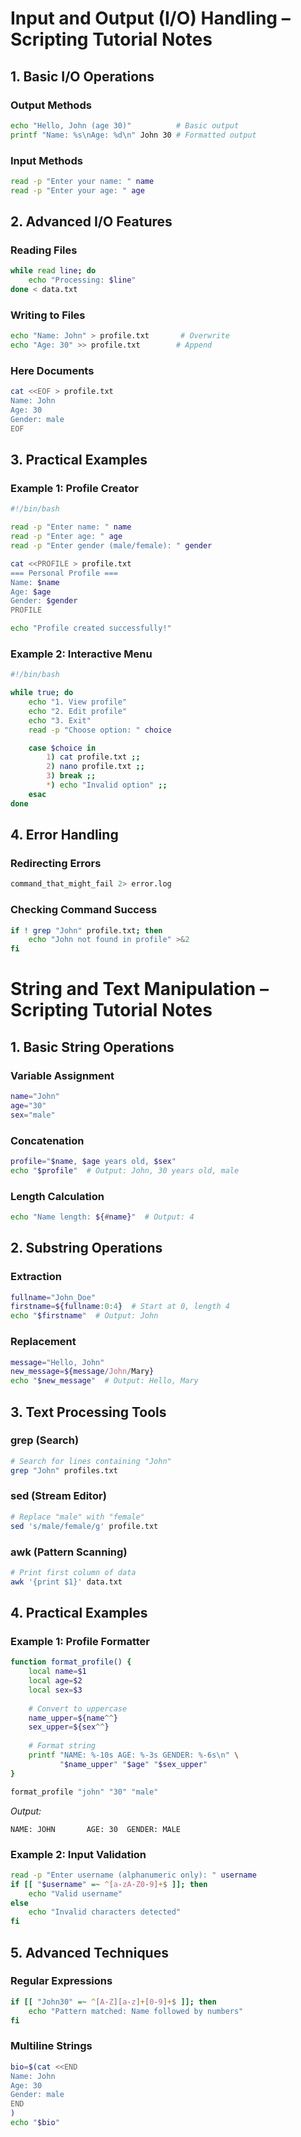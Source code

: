 # **Input and Output (I/O) Handling – Scripting Tutorial Notes**

## **1. Basic I/O Operations**

### **Output Methods**
```bash
echo "Hello, John (age 30)"          # Basic output
printf "Name: %s\nAge: %d\n" John 30 # Formatted output
```

### **Input Methods**
```bash
read -p "Enter your name: " name
read -p "Enter your age: " age
```

## **2. Advanced I/O Features**

### **Reading Files**
```bash
while read line; do
    echo "Processing: $line"
done < data.txt
```

### **Writing to Files**
```bash
echo "Name: John" > profile.txt       # Overwrite
echo "Age: 30" >> profile.txt        # Append
```

### **Here Documents**
```bash
cat <<EOF > profile.txt
Name: John
Age: 30
Gender: male
EOF
```

## **3. Practical Examples**

### **Example 1: Profile Creator**
```bash
#!/bin/bash

read -p "Enter name: " name
read -p "Enter age: " age
read -p "Enter gender (male/female): " gender

cat <<PROFILE > profile.txt
=== Personal Profile ===
Name: $name
Age: $age
Gender: $gender
PROFILE

echo "Profile created successfully!"
```

### **Example 2: Interactive Menu**
```bash
#!/bin/bash

while true; do
    echo "1. View profile"
    echo "2. Edit profile"
    echo "3. Exit"
    read -p "Choose option: " choice

    case $choice in
        1) cat profile.txt ;;
        2) nano profile.txt ;;
        3) break ;;
        *) echo "Invalid option" ;;
    esac
done
```

## **4. Error Handling**

### **Redirecting Errors**
```bash
command_that_might_fail 2> error.log
```

### **Checking Command Success**
```bash
if ! grep "John" profile.txt; then
    echo "John not found in profile" >&2
fi
```
# **String and Text Manipulation – Scripting Tutorial Notes**

## **1. Basic String Operations**

### **Variable Assignment**
```bash
name="John"
age="30"
sex="male"
```

### **Concatenation**
```bash
profile="$name, $age years old, $sex"
echo "$profile"  # Output: John, 30 years old, male
```

### **Length Calculation**
```bash
echo "Name length: ${#name}"  # Output: 4
```

## **2. Substring Operations**

### **Extraction**
```bash
fullname="John_Doe"
firstname=${fullname:0:4}  # Start at 0, length 4
echo "$firstname"  # Output: John
```

### **Replacement**
```bash
message="Hello, John"
new_message=${message/John/Mary}
echo "$new_message"  # Output: Hello, Mary
```

## **3. Text Processing Tools**

### **grep (Search)**
```bash
# Search for lines containing "John"
grep "John" profiles.txt
```

### **sed (Stream Editor)**
```bash
# Replace "male" with "female"
sed 's/male/female/g' profile.txt
```

### **awk (Pattern Scanning)**
```bash
# Print first column of data
awk '{print $1}' data.txt
```

## **4. Practical Examples**

### **Example 1: Profile Formatter**
```bash
function format_profile() {
    local name=$1
    local age=$2
    local sex=$3
    
    # Convert to uppercase
    name_upper=${name^^}
    sex_upper=${sex^^}
    
    # Format string
    printf "NAME: %-10s AGE: %-3s GENDER: %-6s\n" \
           "$name_upper" "$age" "$sex_upper"
}

format_profile "john" "30" "male"
```
*Output:*
```
NAME: JOHN       AGE: 30  GENDER: MALE
```

### **Example 2: Input Validation**
```bash
read -p "Enter username (alphanumeric only): " username
if [[ "$username" =~ ^[a-zA-Z0-9]+$ ]]; then
    echo "Valid username"
else
    echo "Invalid characters detected"
fi
```

## **5. Advanced Techniques**

### **Regular Expressions**
```bash
if [[ "John30" =~ ^[A-Z][a-z]+[0-9]+$ ]]; then
    echo "Pattern matched: Name followed by numbers"
fi
```

### **Multiline Strings**
```bash
bio=$(cat <<END
Name: John
Age: 30
Gender: male
END
)
echo "$bio"
```
